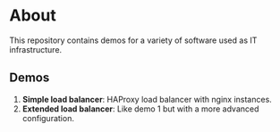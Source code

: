 # About

This repository contains demos for a variety of software used as IT infrastructure.

## Demos

 1. **Simple load balancer**: HAProxy load balancer with nginx instances.
 2. **Extended load balancer**: Like demo 1 but with a more advanced configuration.